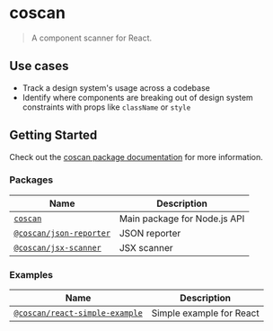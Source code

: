 # coscan

> A component scanner for React.

## Use cases

- Track a design system's usage across a codebase
- Identify where components are breaking out of design system constraints with props like `className` or `style`

## Getting Started

Check out the [coscan package documentation][coscan] for more information.

### Packages

| Name                                     | Description                  |
| ---------------------------------------- | ---------------------------- |
| [`coscan`][coscan]                       | Main package for Node.js API |
| [`@coscan/json-reporter`][json-reporter] | JSON reporter                |
| [`@coscan/jsx-scanner`][jsx-scanner]     | JSX scanner                  |

### Examples

| Name                                                   | Description              |
| ------------------------------------------------------ | ------------------------ |
| [`@coscan/react-simple-example`][react-simple-example] | Simple example for React |

[coscan]: ./packages/coscan/README.md
[json-reporter]: ./packages/json-reporter/README.md
[jsx-scanner]: ./packages/jsx-scanner/README.md
[react-simple-example]: ./examples/react-simple-example/README.md
